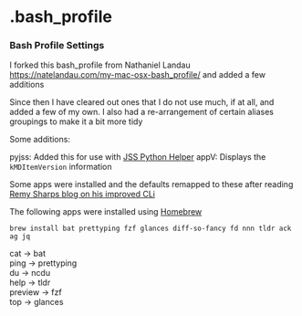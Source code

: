 # .bash_profile

### Bash Profile Settings

I forked this bash_profile from Nathaniel Landau https://natelandau.com/my-mac-osx-bash_profile/ and added a few additions

Since then I have cleared out ones that I do not use much, if at all, and added a few of my own. I also had a re-arrangement of certain aliases groupings to make it a bit more tidy

Some additions:

pyjss:  Added this for use with [JSS Python Helper](https://github.com/sheagcraig/jss_helper)
appV:   Displays the `kMDItemVersion` information

Some apps were installed and the defaults remapped to these after reading [Remy Sharps blog on his improved CLi](https://remysharp.com/2018/08/23/cli-improved)

The following apps were installed using [Homebrew](https://brew.sh)

`brew install bat prettyping fzf glances diff-so-fancy fd nnn tldr ack ag jq`

cat -> bat    
ping -> prettyping    
du -> ncdu    
help -> tldr    
preview -> fzf    
top -> glances    
